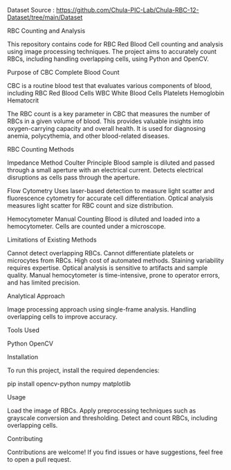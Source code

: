 Dataset Source : https://github.com/Chula-PIC-Lab/Chula-RBC-12-Dataset/tree/main/Dataset

RBC Counting and Analysis

This repository contains code for RBC Red Blood Cell counting and analysis using image processing techniques. The project aims to accurately count RBCs, including handling overlapping cells, using Python and OpenCV.

Purpose of CBC Complete Blood Count

CBC is a routine blood test that evaluates various components of blood, including RBC Red Blood Cells WBC White Blood Cells Platelets Hemoglobin Hematocrit

The RBC count is a key parameter in CBC that measures the number of RBCs in a given volume of blood. This provides valuable insights into oxygen-carrying capacity and overall health. It is used for diagnosing anemia, polycythemia, and other blood-related diseases.

RBC Counting Methods

Impedance Method Coulter Principle
Blood sample is diluted and passed through a small aperture with an electrical current.
Detects electrical disruptions as cells pass through the aperture.

Flow Cytometry
Uses laser-based detection to measure light scatter and fluorescence cytometry for accurate cell differentiation.
Optical analysis measures light scatter for RBC count and size distribution.

Hemocytometer Manual Counting
Blood is diluted and loaded into a hemocytometer.
Cells are counted under a microscope.

Limitations of Existing Methods

Cannot detect overlapping RBCs.
Cannot differentiate platelets or microcytes from RBCs.
High cost of automated methods.
Staining variability requires expertise.
Optical analysis is sensitive to artifacts and sample quality.
Manual hemocytometer is time-intensive, prone to operator errors, and has limited precision.

Analytical Approach

Image processing approach using single-frame analysis.
Handling overlapping cells to improve accuracy.

Tools Used

Python
OpenCV

Installation

To run this project, install the required dependencies:

pip install opencv-python numpy matplotlib

Usage

Load the image of RBCs.
Apply preprocessing techniques such as grayscale conversion and thresholding.
Detect and count RBCs, including overlapping cells.

Contributing

Contributions are welcome! If you find issues or have suggestions, feel free to open a pull request.

